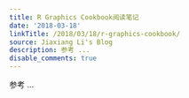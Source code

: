 ```yaml
---
title: R Graphics Cookbook阅读笔记
date: '2018-03-18'
linkTitle: /2018/03/18/r-graphics-cookbook/
source: Jiaxiang Li's Blog
description: 参考 ...
disable_comments: true
---
```

参考 ...